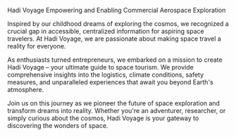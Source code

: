 Hadi Voyage
Empowering and Enabling Commercial Aerospace Exploration


Inspired by our childhood dreams of exploring the cosmos, we recognized a crucial gap in accessible, centralized information for aspiring space travelers. At Hadi Voyage, we are passionate about making space travel a reality for everyone. 

As enthusiasts turned entrepreneurs, we embarked on a mission to create Hadi Voyage – your ultimate guide to space tourism. We provide comprehensive insights into the logistics, climate conditions, safety measures, and unparalleled experiences that await you beyond Earth's atmosphere.

Join us on this journey as we pioneer the future of space exploration and transform dreams into reality. Whether you're an adventurer, researcher, or simply curious about the cosmos, Hadi Voyage is your gateway to discovering the wonders of space.
